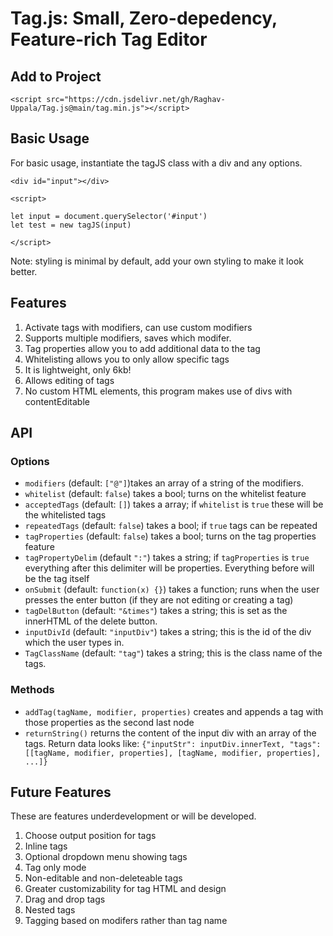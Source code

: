 # Tag.js: Small, Zero-depedency, Feature-rich Tag Editor

## Add to Project
```
<script src="https://cdn.jsdelivr.net/gh/Raghav-Uppala/Tag.js@main/tag.min.js"></script>
```
## Basic Usage

For basic usage, instantiate the tagJS class with a div and any options.

```
<div id="input"></div>

<script>

let input = document.querySelector('#input')
let test = new tagJS(input)

</script>
```

Note: styling is minimal by default, add your own styling to make it look better.

## Features

1. Activate tags with modifiers, can use custom modifiers
2. Supports multiple modifiers, saves which modifer.
3. Tag properties allow you to add additional data to the tag
4. Whitelisting allows you to only allow specific tags
5. It is lightweight, only 6kb!
6. Allows editing of tags
7. No custom HTML elements, this program makes use of divs with contentEditable

## API
### Options
- `modifiers` (default: `["@"]`)takes an array of a string of the modifiers.
- `whitelist` (default: `false`) takes a bool; turns on the whitelist feature
- `acceptedTags` (default: `[]`) takes a array; if `whitelist` is `true` these will be the whitelisted tags
- `repeatedTags` (default: `false`) takes a bool; if `true` tags can be repeated
- `tagProperties` (default: `false`) takes a bool; turns on the tag properties feature
- `tagPropertyDelim` (default `":"`) takes a string; if `tagProperties` is `true` everything after this delimiter will be properties. Everything before will be the tag itself
- `onSubmit` (default: `function(x) {}`) takes a function; runs when the user presses the enter button (if they are not editing or creating a tag)
- `tagDelButton` (default: `"&times"`) takes a string; this is set as the innerHTML of the delete button.
- `inputDivId` (default: `"inputDiv"`) takes a string; this is the id of the div which the user types in.
- `TagClassName` (default: `"tag"`) takes a string; this is the class name of the tags.

### Methods
- `addTag(tagName, modifier, properties)` creates and appends a tag with those properties as the second last node
- `returnString()` returns the content of the input div with an array of the tags. Return data looks like: `{"inputStr": inputDiv.innerText, "tags":[[tagName, modifier, properties], [tagName, modifier, properties], ...]}`

## Future Features
These are features underdevelopment or will be developed.

1. Choose output position for tags
2. Inline tags
3. Optional dropdown menu showing tags
4. Tag only mode
5. Non-editable and non-deleteable tags
6. Greater customizability for tag HTML and design
7. Drag and drop tags
8. Nested tags
9. Tagging based on modifers rather than tag name
